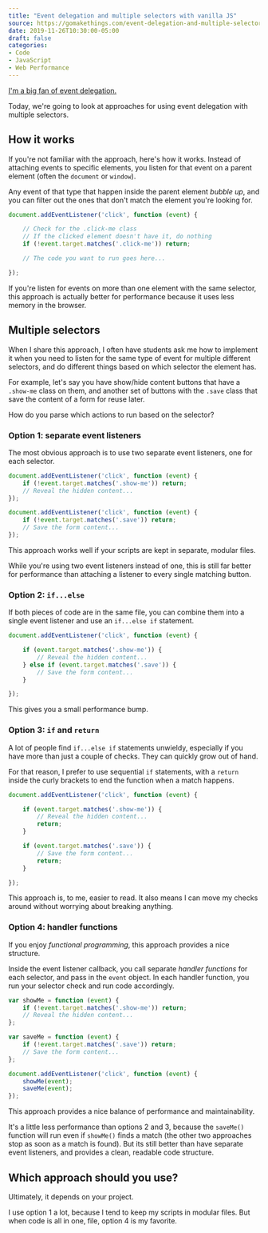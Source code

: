 ```yaml
---
title: "Event delegation and multiple selectors with vanilla JS"
source: https://gomakethings.com/event-delegation-and-multiple-selectors-with-vanilla-js/
date: 2019-11-26T10:30:00-05:00
draft: false
categories:
- Code
- JavaScript
- Web Performance
---
```


[I'm a big fan of event delegation.](/why-event-delegation-is-a-better-way-to-listen-for-events-in-vanilla-js/)

Today, we're going to look at approaches for using event delegation with multiple selectors.

## How it works

If you're not familiar with the approach, here's how it works. Instead of attaching events to specific elements, you listen for that event on a parent element (often the `document` or `window`).

Any event of that type that happen inside the parent element *bubble up*, and you can filter out the ones that don't match the element you're looking for.

```js
document.addEventListener('click', function (event) {

	// Check for the .click-me class
	// If the clicked element doesn't have it, do nothing
	if (!event.target.matches('.click-me')) return;

	// The code you want to run goes here...

});
```

If you're listen for events on more than one element with the same selector, this approach is actually better for performance because it uses less memory in the browser.

## Multiple selectors

When I share this approach, I often have students ask me how to implement it when you need to listen for the same type of event for multiple different selectors, and do different things based on which selector the element has.

For example, let's say you have show/hide content buttons that have a `.show-me` class on them, and another set of buttons with the `.save` class that save the content of a form for reuse later.

How do you parse which actions to run based on the selector?

### Option 1: separate event listeners

The most obvious approach is to use two separate event listeners, one for each selector.


```js
document.addEventListener('click', function (event) {
	if (!event.target.matches('.show-me')) return;
	// Reveal the hidden content...
});

document.addEventListener('click', function (event) {
	if (!event.target.matches('.save')) return;
	// Save the form content...
});
```

This approach works well if your scripts are kept in separate, modular files.

While you're using two event listeners instead of one, this is still far better for performance than attaching a listener to every single matching button.

### Option 2: `if...else`

If both pieces of code are in the same file, you can combine them into a single event listener and use an `if...else if` statement.

```js
document.addEventListener('click', function (event) {

	if (event.target.matches('.show-me')) {
		// Reveal the hidden content...
	} else if (event.target.matches('.save')) {
		// Save the form content...
	}

});
```

This gives you a small performance bump.

### Option 3: `if` and `return`

A lot of people find `if...else if` statements unwieldy, especially if you have more than just a couple of checks. They can quickly grow out of hand.

For that reason, I prefer to use sequential `if` statements, with a `return` inside the curly brackets to end the function when a match happens.

```js
document.addEventListener('click', function (event) {

	if (event.target.matches('.show-me')) {
		// Reveal the hidden content...
		return;
	}

	if (event.target.matches('.save')) {
		// Save the form content...
		return;
	}

});
```

This approach is, to me, easier to read. It also means I can move my checks around without worrying about breaking anything.

### Option 4: handler functions

If you enjoy *functional programming*, this approach provides a nice structure.

Inside the event listener callback, you call separate *handler functions* for each selector, and pass in the `event` object. In each handler function, you run your selector check and run code accordingly.

```js
var showMe = function (event) {
	if (!event.target.matches('.show-me')) return;
	// Reveal the hidden content...
};

var saveMe = function (event) {
	if (!event.target.matches('.save')) return;
	// Save the form content...
};

document.addEventListener('click', function (event) {
	showMe(event);
	saveMe(event);
});
```

This approach provides a nice balance of performance and maintainability.

It's a little less performance than options 2 and 3, because the `saveMe()` function will run even if `showMe()` finds a match (the other two approaches stop as soon as a match is found). But its still better than have separate event listeners, and provides a clean, readable code structure.

## Which approach should you use?

Ultimately, it depends on your project.

I use option 1 a lot, because I tend to keep my scripts in modular files. But when code is all in one, file, option 4 is my favorite.